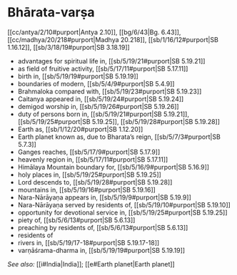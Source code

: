 # Bhārata-varṣa

[[cc/antya/2/10#purport|Antya 2.10]], [[bg/6/43|Bg. 6.43]], [[cc/madhya/20/218#purport|Madhya 20.218]], [[sb/1/16/12#purport|SB 1.16.12]], [[sb/3/18/19#purport|SB 3.18.19]]

* advantages for spiritual life in, [[sb/5/19/21#purport|SB 5.19.21]]
* as field of fruitive activity, [[sb/5/17/11#purport|SB 5.17.11]]
* birth in, [[sb/5/19/19#purport|SB 5.19.19]]
* boundaries of modern, [[sb/5/4/9#purport|SB 5.4.9]]
* Brahmaloka compared with, [[sb/5/19/23#purport|SB 5.19.23]]
* Caitanya appeared in, [[sb/5/19/24#purport|SB 5.19.24]]
* demigod worship in, [[sb/5/19/26#purport|SB 5.19.26]]
* duty of persons born in, [[sb/5/19/21#purport|SB 5.19.21]], [[sb/5/19/25#purport|SB 5.19.25]], [[sb/5/19/28#purport|SB 5.19.28]]
* Earth as, [[sb/1/12/20#purport|SB 1.12.20]]
* Earth planet known as, due to Bharata’s reign, [[sb/5/7/3#purport|SB 5.7.3]]
* Ganges reaches, [[sb/5/17/9#purport|SB 5.17.9]]
* heavenly region in, [[sb/5/17/11#purport|SB 5.17.11]]
* Himālaya Mountain boundary for, [[sb/5/16/9#purport|SB 5.16.9]]
* holy places in, [[sb/5/19/25#purport|SB 5.19.25]]
* Lord descends to, [[sb/5/19/28#purport|SB 5.19.28]]
* mountains in, [[sb/5/19/16#purport|SB 5.19.16]]
* Nara-Nārāyaṇa appears in, [[sb/5/19/9#purport|SB 5.19.9]]
* Nara-Nārāyaṇa served by residents of, [[sb/5/19/10#purport|SB 5.19.10]]
* opportunity for devotional service in, [[sb/5/19/25#purport|SB 5.19.25]]
* piety of, [[sb/5/6/13#purport|SB 5.6.13]]
* preaching by residents of, [[sb/5/6/13#purport|SB 5.6.13]]
* residents of 
* rivers in, [[sb/5/19/17-18#purport|SB 5.19.17-18]]
* varṇāśrama-dharma in, [[sb/5/19/19#purport|SB 5.19.19]]

*See also:* [[i#India|India]]; [[e#Earth planet|Earth planet]]
